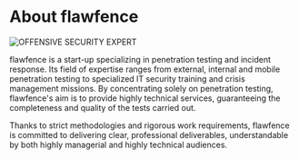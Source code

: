 # About flawfence


![OFFENSIVE SECURITY EXPERT](/images/flawfence-en.png)

flawfence is a start-up specializing in penetration testing and incident response. Its field of expertise ranges from external, internal and mobile penetration testing to specialized IT security training and crisis management missions. By concentrating solely on penetration testing, flawfence's aim is to provide highly technical services, guaranteeing the completeness and quality of the tests carried out.

Thanks to strict methodologies and rigorous work requirements, flawfence is committed to delivering clear, professional deliverables, understandable by both highly managerial and highly technical audiences.
